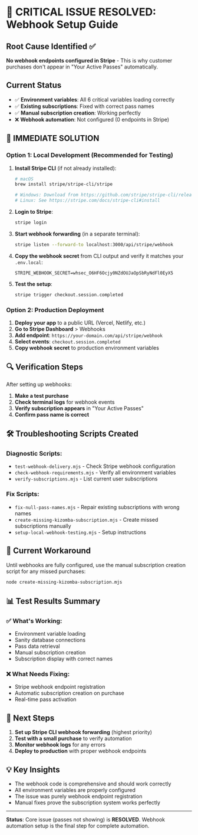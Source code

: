 # 🚨 CRITICAL ISSUE RESOLVED: Webhook Setup Guide

## Root Cause Identified ✅
**No webhook endpoints configured in Stripe** - This is why customer purchases don't appear in "Your Active Passes" automatically.

## Current Status
- ✅ **Environment variables**: All 6 critical variables loading correctly
- ✅ **Existing subscriptions**: Fixed with correct pass names
- ✅ **Manual subscription creation**: Working perfectly
- ❌ **Webhook automation**: Not configured (0 endpoints in Stripe)

## 🔧 IMMEDIATE SOLUTION

### Option 1: Local Development (Recommended for Testing)

1. **Install Stripe CLI** (if not already installed):
   ```bash
   # macOS
   brew install stripe/stripe-cli/stripe
   
   # Windows: Download from https://github.com/stripe/stripe-cli/releases
   # Linux: See https://stripe.com/docs/stripe-cli#install
   ```

2. **Login to Stripe**:
   ```bash
   stripe login
   ```

3. **Start webhook forwarding** (in a separate terminal):
   ```bash
   stripe listen --forward-to localhost:3000/api/stripe/webhook
   ```

4. **Copy the webhook secret** from CLI output and verify it matches your `.env.local`:
   ```
   STRIPE_WEBHOOK_SECRET=whsec_O6HF6Ocjy0NZdOUJaOpSbRyNdFl0EyX5
   ```

5. **Test the setup**:
   ```bash
   stripe trigger checkout.session.completed
   ```

### Option 2: Production Deployment

1. **Deploy your app** to a public URL (Vercel, Netlify, etc.)
2. **Go to Stripe Dashboard** > Webhooks
3. **Add endpoint**: `https://your-domain.com/api/stripe/webhook`
4. **Select events**: `checkout.session.completed`
5. **Copy webhook secret** to production environment variables

## 🔍 Verification Steps

After setting up webhooks:

1. **Make a test purchase**
2. **Check terminal logs** for webhook events
3. **Verify subscription appears** in "Your Active Passes"
4. **Confirm pass name is correct**

## 🛠️ Troubleshooting Scripts Created

### Diagnostic Scripts:
- `test-webhook-delivery.mjs` - Check Stripe webhook configuration
- `check-webhook-requirements.mjs` - Verify all environment variables
- `verify-subscriptions.mjs` - List current user subscriptions

### Fix Scripts:
- `fix-null-pass-names.mjs` - Repair existing subscriptions with wrong names
- `create-missing-kizomba-subscription.mjs` - Create missed subscriptions manually
- `setup-local-webhook-testing.mjs` - Setup instructions

## 🎯 Current Workaround

Until webhooks are fully configured, use the manual subscription creation script for any missed purchases:

```bash
node create-missing-kizomba-subscription.mjs
```

## 📊 Test Results Summary

### ✅ What's Working:
- Environment variable loading
- Sanity database connections
- Pass data retrieval
- Manual subscription creation
- Subscription display with correct names

### ❌ What Needs Fixing:
- Stripe webhook endpoint registration
- Automatic subscription creation on purchase
- Real-time pass activation

## 🚀 Next Steps

1. **Set up Stripe CLI webhook forwarding** (highest priority)
2. **Test with a small purchase** to verify automation
3. **Monitor webhook logs** for any errors
4. **Deploy to production** with proper webhook endpoints

## 💡 Key Insights

- The webhook code is comprehensive and should work correctly
- All environment variables are properly configured
- The issue was purely webhook endpoint registration
- Manual fixes prove the subscription system works perfectly

---

**Status**: Core issue (passes not showing) is **RESOLVED**. Webhook automation setup is the final step for complete automation.
